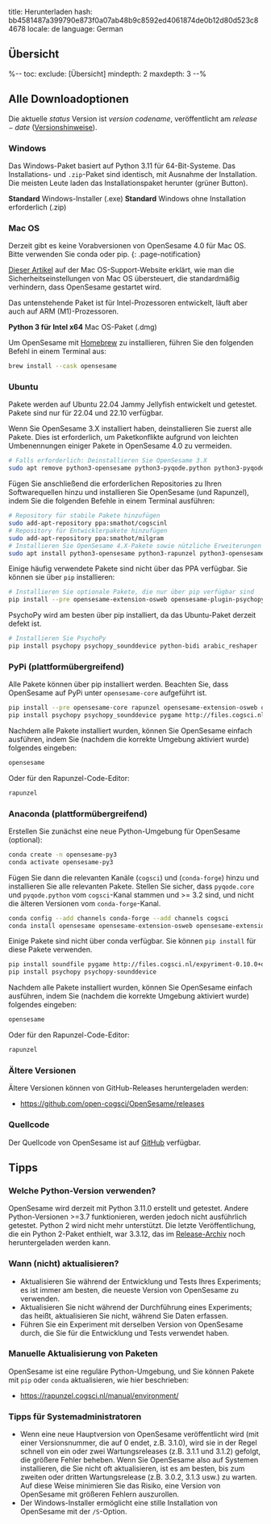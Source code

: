 title: Herunterladen
hash: bb4581487a399790e873f0a07ab48b9c8592ed4061874de0b12d80d523c84678
locale: de
language: German

<script>
function startDownload(url) {
	document.getElementById('click-here').href = url
	window.location.href = url
	document.getElementById('download-started').style.display = 'block'
	document.getElementById('download-started').scrollIntoView()
}
</script>

<div class="info-box" id="download-started" markdown="1" style="display:none;">

<h3>Ihr Download sollte in Kürze starten!</h3>

<a role="button" class="btn btn-success btn-align-left" href="https://www.buymeacoffee.com/cogsci">
<span class="glyphicon glyphicon-heart" aria-hidden="true"></span>
Helfen Sie uns, konzentriert zu bleiben und kaufen Sie uns einen Kaffee!
</a>

Kaffee hält uns wach, damit wir kostenlose Software entwickeln und Ihre Fragen im Support-Forum beantworten können!

Klicken Sie <a id="click-here">hier</a>, wenn Ihr Download nicht startet.
</div>


## Übersicht

%--
toc:
 exclude: [Übersicht]
 mindepth: 2
 maxdepth: 3
--%


## Alle Downloadoptionen

Die aktuelle $status$ Version ist $version$ *$codename$*, veröffentlicht am $release-date$ ([Versionshinweise](http://osdoc.cogsci.nl/$branch$/notes/$notes$)).


### Windows

Das Windows-Paket basiert auf Python 3.11 für 64-Bit-Systeme. Das Installations- und `.zip`-Paket sind identisch, mit Ausnahme der Installation. Die meisten Leute laden das Installationspaket herunter (grüner Button).

<a role="button" class="btn btn-success btn-align-left" onclick="startDownload('$url-windows-exe-py3$')">
	<b>Standard</b> Windows-Installer (.exe)
</a>

<a role="button" class="btn btn-default btn-align-left" onclick="startDownload('$url-windows-zip-py3$')">
	<b>Standard</b> Windows ohne Installation erforderlich (.zip)
</a>


### Mac OS

Derzeit gibt es keine Vorabversionen von OpenSesame 4.0 für Mac OS. Bitte verwenden Sie conda oder pip.
{: .page-notification}

[Dieser Artikel](https://support.apple.com/en-in/guide/mac-help/mh40616/mac) auf der Mac OS-Support-Website erklärt, wie man die Sicherheitseinstellungen von Mac OS übersteuert, die standardmäßig verhindern, dass OpenSesame gestartet wird.

Das untenstehende Paket ist für Intel-Prozessoren entwickelt, läuft aber auch auf ARM (M1)-Prozessoren.

<a role="button" class="btn btn-default btn-align-left" onclick="startDownload('$url-osx-dmg-x64-py3$')">
	<b>Python 3 für Intel x64</b> Mac OS-Paket (.dmg)
</a>

Um OpenSesame mit [Homebrew](https://brew.sh/) zu installieren, führen Sie den folgenden Befehl in einem Terminal aus:

```bash
brew install --cask opensesame
```


### Ubuntu

Pakete werden auf Ubuntu 22.04 Jammy Jellyfish entwickelt und getestet. Pakete sind nur für 22.04 und 22.10 verfügbar.

Wenn Sie OpenSesame 3.X installiert haben, deinstallieren Sie zuerst alle Pakete. Dies ist erforderlich, um Paketkonflikte aufgrund von leichten Umbenennungen einiger Pakete in OpenSesame 4.0 zu vermeiden.

```bash
# Falls erforderlich: Deinstallieren Sie OpenSesame 3.X
sudo apt remove python3-opensesame python3-pyqode.python python3-pyqode.core python3-rapunzel python3-opensesame-extension* python3-opensesame-plugin*
```

Fügen Sie anschließend die erforderlichen Repositories zu Ihren Softwarequellen hinzu und installieren Sie OpenSesame (und Rapunzel), indem Sie die folgenden Befehle in einem Terminal ausführen:

```bash
# Repository für stabile Pakete hinzufügen
sudo add-apt-repository ppa:smathot/cogscinl
# Repository für Entwicklerpakete hinzufügen
sudo add-apt-repository ppa:smathot/milgram
# Installieren Sie OpenSesame 4.X-Pakete sowie nützliche Erweiterungen
sudo apt install python3-opensesame python3-rapunzel python3-opensesame-extension-updater python3-pygaze python3-pygame python3-opensesame-extension-language-server
```

Einige häufig verwendete Pakete sind nicht über das PPA verfügbar. Sie können sie über `pip` installieren:

```bash
# Installieren Sie optionale Pakete, die nur über pip verfügbar sind
pip install --pre opensesame-extension-osweb opensesame-plugin-psychopy opensesame-plugin-media_player_mpy http://files.cogsci.nl/expyriment-0.10.0+opensesame2-py3-none-any.whl
```

PsychoPy wird am besten über pip installiert, da das Ubuntu-Paket derzeit defekt ist.

```bash
# Installieren Sie PsychoPy
pip install psychopy psychopy_sounddevice python-bidi arabic_reshaper
```


### PyPi (plattformübergreifend)

Alle Pakete können über pip installiert werden. Beachten Sie, dass OpenSesame auf PyPi unter `opensesame-core` aufgeführt ist.

```bash
pip install --pre opensesame-core rapunzel opensesame-extension-osweb opensesame-extension-updater opensesame-plugin-psychopy opensesame-plugin-media_player_mpy
pip install psychopy psychopy_sounddevice pygame http://files.cogsci.nl/expyriment-0.10.0+opensesame2-py3-none-any.whl https://github.com/smathot/PyGaze/releases/download/prerelease%2F0.8.0a3/python_pygaze-0.8.0a3-py3-none-any.whl
```

Nachdem alle Pakete installiert wurden, können Sie OpenSesame einfach ausführen, indem Sie (nachdem die korrekte Umgebung aktiviert wurde) folgendes eingeben:

```bash
opensesame
```

Oder für den Rapunzel-Code-Editor:

```bash
rapunzel
```


### Anaconda (plattformübergreifend)

Erstellen Sie zunächst eine neue Python-Umgebung für OpenSesame (optional):

```bash
conda create -n opensesame-py3
conda activate opensesame-py3
```

Fügen Sie dann die relevanten Kanäle (`cogsci`) und (`conda-forge`) hinzu und installieren Sie alle relevanten Pakete. Stellen Sie sicher, dass `pyqode.core` und `pyqode.python` vom `cogsci`-Kanal stammen und >= 3.2 sind, und nicht die älteren Versionen vom `conda-forge`-Kanal.

```bash
conda config --add channels conda-forge --add channels cogsci
conda install opensesame opensesame-extension-osweb opensesame-extension-updater opensesame-plugin-psychopy rapunzel pygaze qtconsole pyqtwebengine wxpython
```

Einige Pakete sind nicht über conda verfügbar. Sie können `pip install` für diese Pakete verwenden.

```bash
pip install soundfile pygame http://files.cogsci.nl/expyriment-0.10.0+opensesame2-py3-none-any.whl
pip install psychopy psychopy-sounddevice
```

Nachdem alle Pakete installiert wurden, können Sie OpenSesame einfach ausführen, indem Sie (nachdem die korrekte Umgebung aktiviert wurde) folgendes eingeben:

```bash
opensesame
```

Oder für den Rapunzel-Code-Editor:

```bash
rapunzel
```


### Ältere Versionen

Ältere Versionen können von GitHub-Releases heruntergeladen werden:

- <https://github.com/open-cogsci/OpenSesame/releases>


### Quellcode

Der Quellcode von OpenSesame ist auf [GitHub](https://github.com/open-cogsci/OpenSesame) verfügbar.


## Tipps


### Welche Python-Version verwenden?

OpenSesame wird derzeit mit Python 3.11.0 erstellt und getestet. Andere Python-Versionen >=3.7 funktionieren, werden jedoch nicht ausführlich getestet. Python 2 wird nicht mehr unterstützt. Die letzte Veröffentlichung, die ein Python 2-Paket enthielt, war 3.3.12, das im [Release-Archiv](https://github.com/open-cogsci/OpenSesame/releases/tag/release%2F3.3.12) noch heruntergeladen werden kann.


### Wann (nicht) aktualisieren?

- Aktualisieren Sie während der Entwicklung und Tests Ihres Experiments; es ist immer am besten, die neueste Version von OpenSesame zu verwenden.
- Aktualisieren Sie nicht während der Durchführung eines Experiments; das heißt, aktualisieren Sie nicht, während Sie Daten erfassen.
- Führen Sie ein Experiment mit derselben Version von OpenSesame durch, die Sie für die Entwicklung und Tests verwendet haben.


### Manuelle Aktualisierung von Paketen

OpenSesame ist eine reguläre Python-Umgebung, und Sie können Pakete mit `pip` oder `conda` aktualisieren, wie hier beschrieben:

- <https://rapunzel.cogsci.nl/manual/environment/>


### Tipps für Systemadministratoren

- Wenn eine neue Hauptversion von OpenSesame veröffentlicht wird (mit einer Versionsnummer, die auf 0 endet, z.B. 3.1.0), wird sie in der Regel schnell von ein oder zwei Wartungsreleases (z.B. 3.1.1 und 3.1.2) gefolgt, die größere Fehler beheben. Wenn Sie OpenSesame also auf Systemen installieren, die Sie nicht oft aktualisieren, ist es am besten, bis zum zweiten oder dritten Wartungsrelease (z.B. 3.0.2, 3.1.3 usw.) zu warten. Auf diese Weise minimieren Sie das Risiko, eine Version von OpenSesame mit größeren Fehlern auszurollen.
- Der Windows-Installer ermöglicht eine stille Installation von OpenSesame mit der `/S`-Option.
